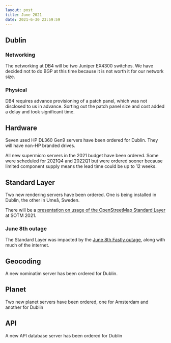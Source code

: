 ```yaml
---
layout: post
title: June 2021
date: 2021-6-30 23:59:59
---
```


## Dublin

### Networking

The networking at DB4 will be two Juniper EX4300 switches. We have decided not to do BGP at this time because it is not worth it for our network size.

### Physical

DB4 requires advance provisioning of a patch panel, which was not disclosed to us in advance. Sorting out the patch panel size and cost added a delay and took significant time.

## Hardware

Seven used HP DL360 Gen9 servers have been ordered for Dublin. They will have non-HP branded drives.

All new supermicro servers in the 2021 budget have been ordered. Some were scheduled for 2021Q4 and 2022Q1 but were ordered sooner because limited component supply means the lead time could be up to 12 weeks.

## Standard Layer

Two new rendering servers have been ordered. One is being installed in Dublin, the other in Umeå, Sweden.

There will be a [presentation on usage of the OpenStreetMap Standard Layer](https://2021.stateofthemap.org/sessions/GGLYCK/) at SOTM 2021.

### June 8th outage

The Standard Layer was impacted by the [June 8th Fastly outage](https://www.fastly.com/blog/summary-of-june-8-outage), along with much of the internet.

## Geocoding

A new nominatim server has been ordered for Dublin.

## Planet

Two new planet servers have been ordered, one for Amsterdam and another for Dublin

## API

A new API database server has been ordered for Dublin
